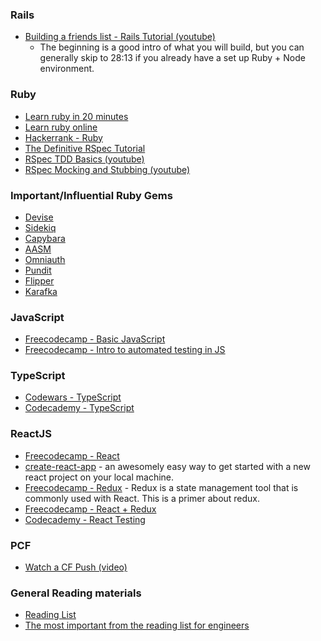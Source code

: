 ### Rails
- [Building a friends list - Rails Tutorial (youtube)](https://www.youtube.com/watch?v=fmyvWz5TUWg)
    - The beginning is a good intro of what you will build, but you can generally skip to 28:13 if you already have a set up Ruby + Node environment.

### Ruby
- [Learn ruby in 20 minutes](https://www.ruby-lang.org/en/documentation/quickstart/)
- [Learn ruby online](https://www.learnrubyonline.org/)
- [Hackerrank - Ruby](https://www.hackerrank.com/domains/ruby)
- [The Definitive RSpec Tutorial](https://www.rubyguides.com/2018/07/rspec-tutorial/)
- [RSpec TDD Basics (youtube)](https://www.youtube.com/watch?v=K6RPMhcRICE)
- [RSpec Mocking and Stubbing (youtube)](https://www.youtube.com/watch?v=ciVXLf6YnUE)

### Important/Influential Ruby Gems
- [Devise](https://github.com/heartcombo/devise)
- [Sidekiq](https://github.com/mperham/sidekiq)
- [Capybara](https://github.com/teamcapybara/capybara)
- [AASM](https://github.com/aasm/aasm)
- [Omniauth](https://github.com/omniauth/omniauth)
- [Pundit](https://github.com/varvet/pundit)
- [Flipper](https://github.com/jnunemaker/flipper)
- [Karafka](https://github.com/karafka/karafka)

### JavaScript
- [Freecodecamp - Basic JavaScript](https://www.freecodecamp.org/learn/javascript-algorithms-and-data-structures/)
- [Freecodecamp - Intro to automated testing in JS](https://www.freecodecamp.org/learn/quality-assurance/#quality-assurance-and-testing-with-chai)

### TypeScript
- [Codewars - TypeScript](https://www.codewars.com/collections/learning-typescript)
- [Codecademy - TypeScript](https://www.codecademy.com/learn/learn-typescript)

### ReactJS
- [Freecodecamp - React](https://www.freecodecamp.org/learn/front-end-development-libraries/#react)
- [create-react-app](https://github.com/facebook/create-react-app) - an awesomely easy way to get started with a new react project on your local machine.
- [Freecodecamp - Redux](https://www.freecodecamp.org/learn/front-end-development-libraries/#redux) - Redux is a state management tool that is commonly used with React. This is a primer about redux.
- [Freecodecamp - React + Redux](https://www.freecodecamp.org/learn/front-end-development-libraries/#react-and-redux)
- [Codecademy - React Testing](https://www.codecademy.com/learn/learn-react-testing)

 

### PCF
- [Watch a CF Push (video)](https://www.youtube.com/watch?v=E06Jw0UqU14)

 

### General Reading materials
- [Reading List](https://git.uscis.dhs.gov/DIDIT/global_team/wiki/Reading-List)
- [The most important from the reading list for engineers](https://quii.dev/How_to_go_fast)
